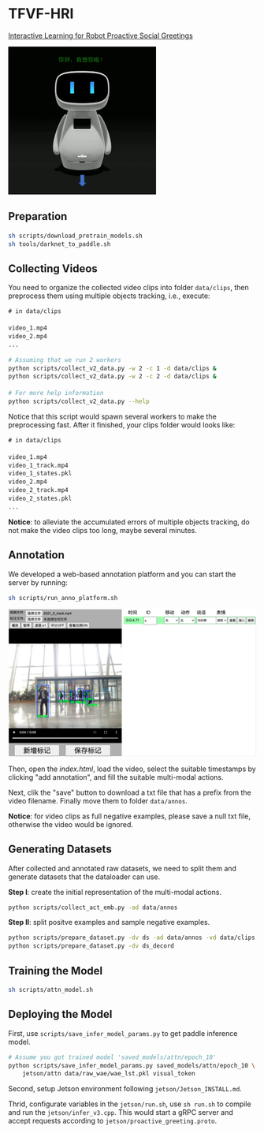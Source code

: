 # TFVF-HRI

[Interactive Learning for Robot Proactive Social Greetings](https://arxiv.org/abs/2012.04832)

![avatar](./data/doc_imgs/hi.gif)

## Preparation

```sh
sh scripts/download_pretrain_models.sh
sh tools/darknet_to_paddle.sh
```

## Collecting Videos

You need to organize the collected video clips into folder `data/clips`, then preprocess them using multiple objects tracking, i.e., execute:

```txt
# in data/clips

video_1.mp4
video_2.mp4
...
```

```sh
# Assuming that we run 2 workers
python scripts/collect_v2_data.py -w 2 -c 1 -d data/clips &
python scripts/collect_v2_data.py -w 2 -c 2 -d data/clips &

# For more help information
python scripts/collect_v2_data.py --help
```

Notice that this script would spawn several workers to make the preprocessing fast. After it finished, your clips folder would looks like:

```txt
# in data/clips

video_1.mp4
video_1_track.mp4
video_1_states.pkl
video_2.mp4
video_2_track.mp4
video_2_states.pkl
...
```

**Notice**: to alleviate the accumulated errors of multiple objects tracking, do not make the video clips too long, maybe several minutes.

## Annotation

We developed a web-based annotation platform and you can start the server by running:

```sh
sh scripts/run_anno_platform.sh
```

![annotation platform](./data/doc_imgs/anno_platform.png)

Then, open the *index.html*, load the video, select the suitable timestamps by clicking "add annotation", and fill the suitable multi-modal actions.

Next, clik the "save" button to download a txt file that has a prefix from the video filename. Finally move them to folder `data/annos`.

**Notice**: for video clips as full negative examples, please save a null txt file, otherwise the video would be ignored.

## Generating Datasets

After collected and annotated raw datasets, we need to split them and generate datasets that the dataloader can use.

**Step I**: create the initial representation of the multi-modal actions.

```sh
python scripts/collect_act_emb.py -ad data/annos
```

**Step II**: split positve examples and sample negative examples.

```sh
python scripts/prepare_dataset.py -dv ds -ad data/annos -vd data/clips
python scripts/prepare_dataset.py -dv ds_decord
```

## Training the Model

```sh
sh scripts/attn_model.sh
```

## Deploying the Model

First, use `scripts/save_infer_model_params.py` to get paddle inference model.

```sh
# Assume you got trained model 'saved_models/attn/epoch_10'
python scripts/save_infer_model_params.py saved_models/attn/epoch_10 \
    jetson/attn data/raw_wae/wae_lst.pkl visual_token
```

Second, setup Jetson environment following `jetson/Jetson_INSTALL.md`.

Thrid, configurate variables in the `jetson/run.sh`, use `sh run.sh` to compile and run the `jetson/infer_v3.cpp`. This would start a gRPC server and accept requests according to `jetson/proactive_greeting.proto`.
